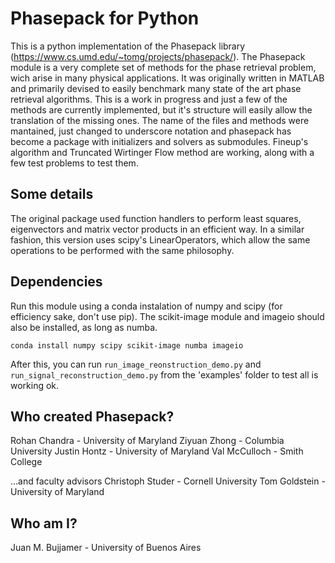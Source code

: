 # Phasepack for Python

This is a python implementation of the Phasepack library (https://www.cs.umd.edu/~tomg/projects/phasepack/).
The Phasepack module is a very complete set of methods for the phase retrieval problem, wich arise in many physical applications. It  was originally written in MATLAB and primarily devised to easily benchmark many state of the art phase retrieval algorithms.
This is a work in progress and just a few of the methods are currently implemented, but it's structure will easily allow the translation of the missing ones. The name of the files and methods were mantained, just changed to underscore notation and phasepack has become a package with initializers and solvers as submodules. Fineup's algorithm and Truncated Wirtinger Flow method are working, along with a few test problems to test them. 

## Some details

The original package used function handlers to perform least squares, eigenvectors and matrix vector products in an efficient way. In a similar fashion, this version uses scipy's LinearOperators, which allow the same operations to be performed with the same philosophy.

## Dependencies
Run this module using a conda instalation of numpy and scipy (for efficiency sake, don't use pip). The scikit-image module and imageio should also be installed, as long as numba.
```
conda install numpy scipy scikit-image numba imageio
```
After this, you can run `run_image_reonstruction_demo.py` and `run_signal_reconstruction_demo.py` from the 'examples' folder to test all is working ok.

## Who created Phasepack?

Rohan Chandra - University of Maryland 
Ziyuan Zhong - Columbia University 
Justin Hontz - University of Maryland 
Val McCulloch - Smith College

…and faculty advisors
Christoph Studer - Cornell University 
Tom Goldstein - University of Maryland 

## Who am I?

Juan M. Bujjamer - University of Buenos Aires
